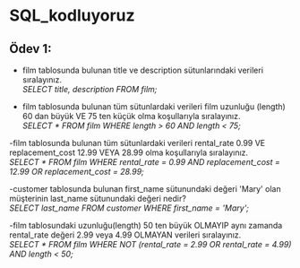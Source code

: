 # SQL_kodluyoruz
## Ödev 1:  
- film tablosunda bulunan title ve description sütunlarındaki verileri sıralayınız.  
*SELECT title, description FROM film;*

- film tablosunda bulunan tüm sütunlardaki verileri film uzunluğu (length) 60 dan büyük VE 75 ten küçük olma koşullarıyla sıralayınız.  
*SELECT * FROM film WHERE length > 60 AND length < 75;*

-film tablosunda bulunan tüm sütunlardaki verileri rental_rate 0.99 VE replacement_cost 12.99 VEYA 28.99 olma koşullarıyla sıralayınız.  
*SELECT * FROM film WHERE rental_rate = 0.99 AND replacement_cost = 12.99 OR replacement_cost = 28.99;*

-customer tablosunda bulunan first_name sütunundaki değeri 'Mary' olan müşterinin last_name sütunundaki değeri nedir?  
*SELECT last_name FROM customer WHERE first_name = 'Mary';*

-film tablosundaki uzunluğu(length) 50 ten büyük OLMAYIP aynı zamanda rental_rate değeri 2.99 veya 4.99 OLMAYAN verileri sıralayınız.  
*SELECT * FROM film WHERE NOT (rental_rate = 2.99 OR rental_rate = 4.99) AND length < 50;*
